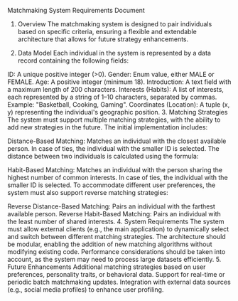 Matchmaking System Requirements Document
1. Overview
The matchmaking system is designed to pair individuals based on specific criteria, ensuring a flexible and extendable architecture that allows for future strategy enhancements.

2. Data Model
Each individual in the system is represented by a data record containing the following fields:

ID: A unique positive integer (>0).
Gender: Enum value, either MALE or FEMALE.
Age: A positive integer (minimum 18).
Introduction: A text field with a maximum length of 200 characters.
Interests (Habits): A list of interests, each represented by a string of 1–10 characters, separated by commas.
Example: "Basketball, Cooking, Gaming".
Coordinates (Location): A tuple (x, y) representing the individual's geographic position.
3. Matching Strategies
The system must support multiple matching strategies, with the ability to add new strategies in the future. The initial implementation includes:

Distance-Based Matching: Matches an individual with the closest available person. In case of ties, the individual with the smaller ID is selected. The distance between two individuals is calculated using the formula:
 
Habit-Based Matching: Matches an individual with the person sharing the highest number of common interests. In case of ties, the individual with the smaller ID is selected.
To accommodate different user preferences, the system must also support reverse matching strategies:

Reverse Distance-Based Matching: Pairs an individual with the farthest available person.
Reverse Habit-Based Matching: Pairs an individual with the least number of shared interests.
4. System Requirements
The system must allow external clients (e.g., the main application) to dynamically select and switch between different matching strategies.
The architecture should be modular, enabling the addition of new matching algorithms without modifying existing code.
Performance considerations should be taken into account, as the system may need to process large datasets efficiently.
5. Future Enhancements
Additional matching strategies based on user preferences, personality traits, or behavioral data.
Support for real-time or periodic batch matchmaking updates.
Integration with external data sources (e.g., social media profiles) to enhance user profiling.
